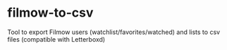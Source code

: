# filmow-to-csv
Tool to export Filmow users (watchlist/favorites/watched) and lists to csv files (compatible with Letterboxd)
